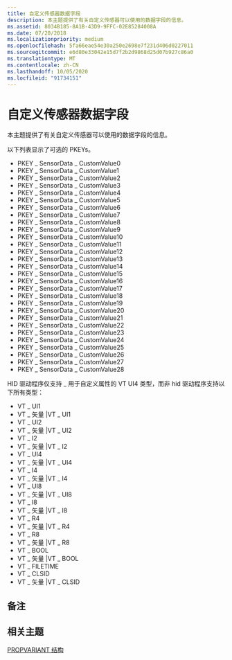 ```yaml
---
title: 自定义传感器数据字段
description: 本主题提供了有关自定义传感器可以使用的数据字段的信息。
ms.assetid: 8034B185-8A1B-43D9-9FFC-02E85284008A
ms.date: 07/20/2018
ms.localizationpriority: medium
ms.openlocfilehash: 5fa66eae54e30a250e2698e7f231d406d0227011
ms.sourcegitcommit: e6d80e33042e15d7f2b2d9868d25d07b927c86a0
ms.translationtype: MT
ms.contentlocale: zh-CN
ms.lasthandoff: 10/05/2020
ms.locfileid: "91734151"
---
```

# <a name="custom-sensor-data-fields"></a>自定义传感器数据字段


本主题提供了有关自定义传感器可以使用的数据字段的信息。

以下列表显示了可选的 PKEYs。

-   PKEY \_ SensorData \_ CustomValue0
-   PKEY \_ SensorData \_ CustomValue1
-   PKEY \_ SensorData \_ CustomValue2
-   PKEY \_ SensorData \_ CustomValue3
-   PKEY \_ SensorData \_ CustomValue4
-   PKEY \_ SensorData \_ CustomValue5
-   PKEY \_ SensorData \_ CustomValue6
-   PKEY \_ SensorData \_ CustomValue7
-   PKEY \_ SensorData \_ CustomValue8
-   PKEY \_ SensorData \_ CustomValue9
-   PKEY \_ SensorData \_ CustomValue10
-   PKEY \_ SensorData \_ CustomValue11
-   PKEY \_ SensorData \_ CustomValue12
-   PKEY \_ SensorData \_ CustomValue13
-   PKEY \_ SensorData \_ CustomValue14
-   PKEY \_ SensorData \_ CustomValue15
-   PKEY \_ SensorData \_ CustomValue16
-   PKEY \_ SensorData \_ CustomValue17
-   PKEY \_ SensorData \_ CustomValue18
-   PKEY \_ SensorData \_ CustomValue19
-   PKEY \_ SensorData \_ CustomValue20
-   PKEY \_ SensorData \_ CustomValue21
-   PKEY \_ SensorData \_ CustomValue22
-   PKEY \_ SensorData \_ CustomValue23
-   PKEY \_ SensorData \_ CustomValue24
-   PKEY \_ SensorData \_ CustomValue25
-   PKEY \_ SensorData \_ CustomValue26
-   PKEY \_ SensorData \_ CustomValue27
-   PKEY \_ SensorData \_ CustomValue28

HID 驱动程序仅支持 \_ 用于自定义属性的 VT UI4 类型，而非 hid 驱动程序支持以下所有类型：

-   VT \_ UI1
-   VT \_ 矢量 |VT \_ UI1
-   VT \_ UI2
-   VT \_ 矢量 |VT \_ UI2
-   VT \_ I2
-   VT \_ 矢量 |VT \_ I2
-   VT \_ UI4
-   VT \_ 矢量 |VT \_ UI4
-   VT \_ I4
-   VT \_ 矢量 |VT \_ I4
-   VT \_ UI8
-   VT \_ 矢量 |VT \_ UI8
-   VT \_ I8
-   VT \_ 矢量 |VT \_ I8
-   VT \_ R4
-   VT \_ 矢量 |VT \_ R4
-   VT \_ R8
-   VT \_ 矢量 |VT \_ R8
-   VT \_ BOOL
-   VT \_ 矢量 |VT \_ BOOL
-   VT \_ FILETIME
-   VT \_ CLSID
-   VT \_ 矢量 |VT \_ CLSID

## <a name="remarks"></a>备注


## <a name="related-topics"></a>相关主题


[PROPVARIANT 结构](/windows/win32/api/propidlbase/ns-propidlbase-propvariant)

 

